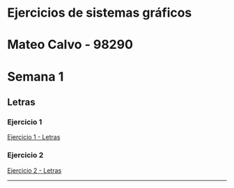 # Ejercicios de sistemas gráficos
# Mateo Calvo - 98290
# Semana 1
## Letras
### Ejercicio 1
<a href="semana1/letras/ejercicio1.html" title="Ejercicio 1 - Letras">Ejercicio 1 - Letras</a>
### Ejercicio 2
<a href="semana1/letras/ejercicio2.html" title="Ejercicio 2 - Letras">Ejercicio 2 - Letras</a>

---

